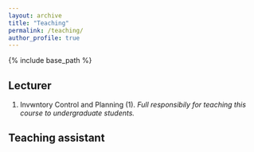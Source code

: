 ```yaml
---
layout: archive
title: "Teaching"
permalink: /teaching/
author_profile: true
---
```


{% include base_path %}

Lecturer
-----
1. Invwntory Control and Planning (1).
    *Full responsibily for teaching this course to undergraduate students.*

Teaching assistant
-----


